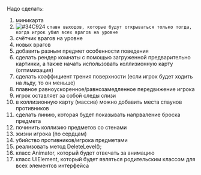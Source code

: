 Надо сделать:
1. миникарта
2. ![#34C924](https://placehold.it/150/ffffff/ff0000?text=hello) `спавн выходов, которые будут открываться только тогда, когда игрок убил всех врагов на уровне` 
3. счётчик врагов на уровне
4. новых врагов
5. добавить разным предмет особенности поведения
6. сделать рендер комнаты с помощью загруженной предварительно картинки, а также начать использовать коллизионную карту (оптимизация)
7. сделать коэффициент трения поверхности (если игрок будет ходить на льду, то он меньше)
8. плавное равноускоренное/равнозамедленное передвижение игрока
9. игрок оставляет за собой следы слизи
10. в коллизионную карту (массив) можно добавить места спаунов противников
11. сделать линию, которая будет показывать напрваление броска предмета
12. починить коллизию предметов со стенами
13. жизни игрока (по сердцам)
14. убийство противников/игрока предметами
15. реализовать метод DeleteLevel();
16. класс Animator, который будет отвечать за анимацию
17. класс UIElement, который будет являться родительским классом для всех элементов интерфейса
